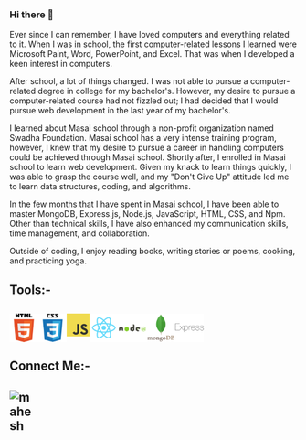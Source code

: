 ### Hi there 👋
Ever since I can remember, I have loved computers and everything related to it. When I was in school, the first computer-related lessons I learned were Microsoft Paint, Word, PowerPoint, and Excel. That was when I developed a keen interest in computers.

After school, a lot of things changed. I was not able to pursue a computer-related degree in college for my bachelor's. However, my desire to pursue a computer-related course had not fizzled out; I had decided that I would pursue web development in the last year of my bachelor's.

I learned about Masai school through a non-profit organization named Swadha Foundation. Masai school has a very intense training program, however, I knew that my desire to pursue a career in handling computers could be achieved through Masai school.
Shortly after, I enrolled in Masai school to learn web development. Given my knack to learn things quickly, I was able to grasp the course well, and my "Don't Give Up" attitude led me to learn data structures, coding, and algorithms.

In the few months that I have spent in Masai school, I have been able to master MongoDB, Express.js, Node.js, JavaScript, HTML, CSS, and Npm. Other than technical skills, I have also enhanced my communication skills, time management, and collaboration.

Outside of coding, I enjoy reading books, writing stories or poems, cooking, and practicing yoga.


<h2>Tools:-<h2/>


<img align="left" alt="HTML5" width="50px" src="https://raw.githubusercontent.com/github/explore/80688e429a7d4ef2fca1e82350fe8e3517d3494d/topics/html/html.png" />
<img align="left" alt="CSS" width="50px" src="https://raw.githubusercontent.com/github/explore/80688e429a7d4ef2fca1e82350fe8e3517d3494d/topics/css/css.png" />
<img align="left" alt="JavaScript" width="40px" src="https://raw.githubusercontent.com/github/explore/80688e429a7d4ef2fca1e82350fe8e3517d3494d/topics/javascript/javascript.png" />
<img align="left" alt="React" width="50px" src="https://raw.githubusercontent.com/github/explore/80688e429a7d4ef2fca1e82350fe8e3517d3494d/topics/react/react.png" />
<img align="left" alt="NodeJS" width="50px" src="https://raw.githubusercontent.com/devicons/devicon/master/icons/nodejs/nodejs-original-wordmark.svg" />
<img align="left" alt="MongoDB" width="50px" src="https://raw.githubusercontent.com/devicons/devicon/master/icons/mongodb/mongodb-original-wordmark.svg" />
<img align="left" alt="Express" width="50px" src="https://raw.githubusercontent.com/github/explore/80688e429a7d4ef2fca1e82350fe8e3517d3494d/topics/express/express.png" />

<br />
<br />
<h2>Connect Me:-<h2/>


<a href="https://www.linkedin.com/in/swathi-kummara-633142214/"><img align="left" alt="mahesh" width="40px" src="https://img.icons8.com/external-justicon-flat-justicon/344/external-linkedin-social-media-justicon-flat-justicon.png"></a>
</br>
</br>


